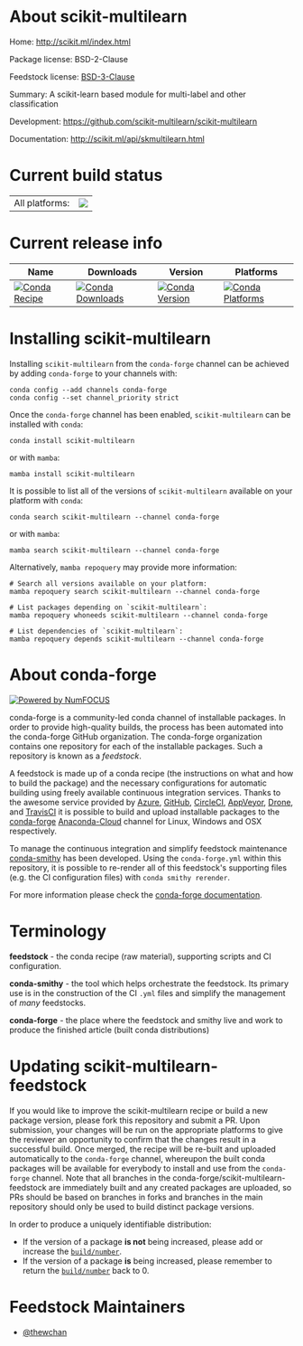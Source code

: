 About scikit-multilearn
=======================

Home: http://scikit.ml/index.html

Package license: BSD-2-Clause

Feedstock license: [BSD-3-Clause](https://github.com/conda-forge/scikit-multilearn-feedstock/blob/main/LICENSE.txt)

Summary: A scikit-learn based module for multi-label and other classification

Development: https://github.com/scikit-multilearn/scikit-multilearn

Documentation: http://scikit.ml/api/skmultilearn.html

Current build status
====================


<table><tr><td>All platforms:</td>
    <td>
      <a href="https://dev.azure.com/conda-forge/feedstock-builds/_build/latest?definitionId=16891&branchName=main">
        <img src="https://dev.azure.com/conda-forge/feedstock-builds/_apis/build/status/scikit-multilearn-feedstock?branchName=main">
      </a>
    </td>
  </tr>
</table>

Current release info
====================

| Name | Downloads | Version | Platforms |
| --- | --- | --- | --- |
| [![Conda Recipe](https://img.shields.io/badge/recipe-scikit--multilearn-green.svg)](https://anaconda.org/conda-forge/scikit-multilearn) | [![Conda Downloads](https://img.shields.io/conda/dn/conda-forge/scikit-multilearn.svg)](https://anaconda.org/conda-forge/scikit-multilearn) | [![Conda Version](https://img.shields.io/conda/vn/conda-forge/scikit-multilearn.svg)](https://anaconda.org/conda-forge/scikit-multilearn) | [![Conda Platforms](https://img.shields.io/conda/pn/conda-forge/scikit-multilearn.svg)](https://anaconda.org/conda-forge/scikit-multilearn) |

Installing scikit-multilearn
============================

Installing `scikit-multilearn` from the `conda-forge` channel can be achieved by adding `conda-forge` to your channels with:

```
conda config --add channels conda-forge
conda config --set channel_priority strict
```

Once the `conda-forge` channel has been enabled, `scikit-multilearn` can be installed with `conda`:

```
conda install scikit-multilearn
```

or with `mamba`:

```
mamba install scikit-multilearn
```

It is possible to list all of the versions of `scikit-multilearn` available on your platform with `conda`:

```
conda search scikit-multilearn --channel conda-forge
```

or with `mamba`:

```
mamba search scikit-multilearn --channel conda-forge
```

Alternatively, `mamba repoquery` may provide more information:

```
# Search all versions available on your platform:
mamba repoquery search scikit-multilearn --channel conda-forge

# List packages depending on `scikit-multilearn`:
mamba repoquery whoneeds scikit-multilearn --channel conda-forge

# List dependencies of `scikit-multilearn`:
mamba repoquery depends scikit-multilearn --channel conda-forge
```


About conda-forge
=================

[![Powered by
NumFOCUS](https://img.shields.io/badge/powered%20by-NumFOCUS-orange.svg?style=flat&colorA=E1523D&colorB=007D8A)](https://numfocus.org)

conda-forge is a community-led conda channel of installable packages.
In order to provide high-quality builds, the process has been automated into the
conda-forge GitHub organization. The conda-forge organization contains one repository
for each of the installable packages. Such a repository is known as a *feedstock*.

A feedstock is made up of a conda recipe (the instructions on what and how to build
the package) and the necessary configurations for automatic building using freely
available continuous integration services. Thanks to the awesome service provided by
[Azure](https://azure.microsoft.com/en-us/services/devops/), [GitHub](https://github.com/),
[CircleCI](https://circleci.com/), [AppVeyor](https://www.appveyor.com/),
[Drone](https://cloud.drone.io/welcome), and [TravisCI](https://travis-ci.com/)
it is possible to build and upload installable packages to the
[conda-forge](https://anaconda.org/conda-forge) [Anaconda-Cloud](https://anaconda.org/)
channel for Linux, Windows and OSX respectively.

To manage the continuous integration and simplify feedstock maintenance
[conda-smithy](https://github.com/conda-forge/conda-smithy) has been developed.
Using the ``conda-forge.yml`` within this repository, it is possible to re-render all of
this feedstock's supporting files (e.g. the CI configuration files) with ``conda smithy rerender``.

For more information please check the [conda-forge documentation](https://conda-forge.org/docs/).

Terminology
===========

**feedstock** - the conda recipe (raw material), supporting scripts and CI configuration.

**conda-smithy** - the tool which helps orchestrate the feedstock.
                   Its primary use is in the construction of the CI ``.yml`` files
                   and simplify the management of *many* feedstocks.

**conda-forge** - the place where the feedstock and smithy live and work to
                  produce the finished article (built conda distributions)


Updating scikit-multilearn-feedstock
====================================

If you would like to improve the scikit-multilearn recipe or build a new
package version, please fork this repository and submit a PR. Upon submission,
your changes will be run on the appropriate platforms to give the reviewer an
opportunity to confirm that the changes result in a successful build. Once
merged, the recipe will be re-built and uploaded automatically to the
`conda-forge` channel, whereupon the built conda packages will be available for
everybody to install and use from the `conda-forge` channel.
Note that all branches in the conda-forge/scikit-multilearn-feedstock are
immediately built and any created packages are uploaded, so PRs should be based
on branches in forks and branches in the main repository should only be used to
build distinct package versions.

In order to produce a uniquely identifiable distribution:
 * If the version of a package **is not** being increased, please add or increase
   the [``build/number``](https://docs.conda.io/projects/conda-build/en/latest/resources/define-metadata.html#build-number-and-string).
 * If the version of a package **is** being increased, please remember to return
   the [``build/number``](https://docs.conda.io/projects/conda-build/en/latest/resources/define-metadata.html#build-number-and-string)
   back to 0.

Feedstock Maintainers
=====================

* [@thewchan](https://github.com/thewchan/)

